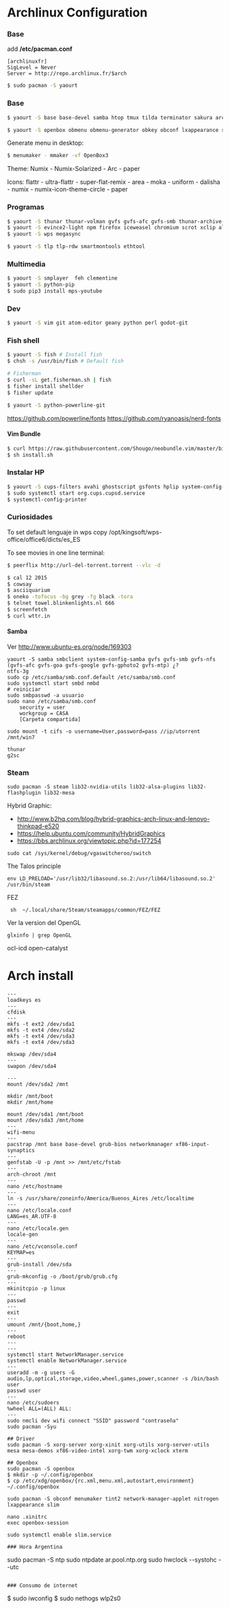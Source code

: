 # Archlinux Configuration

### Base

add **/etc/pacman.conf**
```
[archlinuxfr]
SigLevel = Never
Server = http://repo.archlinux.fr/$arch
```

```bash
$ sudo pacman -S yaourt
```

### Base
```bash
$ yaourt -S base base-devel samba htop tmux tilda terminator sakura archey3 wget nethogs jre8-openjdk mlocate xdiskusage iptraf lxrandr xorg-xkill linux-headers mesa-demos lib32-mesa-demos
```

```bash
$ yaourt -S openbox obmenu obmenu-generator obkey obconf lxappearance slim slim-themes xorg-xev menumaker nitrogen tint2  gsimplecal pnmixer volumeicon pavucontrol reflector xscreensaver gmrun plank galculator clipit hardinfo catfish
```

Generate menu in desktop:
```bash
$ menumaker - mmaker -vf OpenBox3
```

Theme: Numix - Numix-Solarized - Arc - paper

Icons: flattr - ultra-flattr - super-flat-remix - area - moka - uniform - dalisha - numix - numix-icon-theme-circle - paper

### Programas
```bash
$ yaourt -S thunar thunar-volman gvfs gvfs-afc gvfs-smb thunar-archive-plugin xarchiver unrar unzip zip reactor
$ yaourt -S evince2-light npm firefox iceweasel chromium scrot xclip alsa-utils alsa-ogg flashplugin transmission-gtk mirage
$ yaourt -S wps megasync 

```

```bash
$ yaourt -S tlp tlp-rdw smartmontools ethtool
```

### Multimedia
```bash
$ yaourt -S smplayer  feh clementine
$ yaourt -S python-pip
$ sudo pip3 install mps-youtube
```

### Dev
```bash
$ yaourt -S vim git atom-editor geany python perl godot-git
```

### Fish shell
```bash
$ yaourt -S fish # Install fish
$ chsh -s /usr/bin/fish # Default fish

# Fisherman
$ curl -sL get.fisherman.sh | fish
$ fisher install shellder
$ fisher update

$ yaourt -S python-powerline-git
```

https://github.com/powerline/fonts
https://github.com/ryanoasis/nerd-fonts

#### Vim Bundle
```bash
$ curl https://raw.githubusercontent.com/Shougo/neobundle.vim/master/bin/install.sh > install.sh
$ sh install.sh
```

### Instalar HP
```bash
$ yaourt -S cups-filters avahi ghostscript gsfonts hplip system-config-printer
$ sudo systemctl start org.cups.cupsd.service
$ systemctl-config-printer
```

### Curiosidades
To set default lenguaje in wps copy /opt/kingsoft/wps-office/office6/dicts/es_ES

To see movies in one line terminal:
```bash
$ peerflix http://url-del-torrent.torrent --vlc -d
```
```bash
$ cal 12 2015
$ cowsay
$ asciiquarium
$ oneko -tofocus -bg grey -fg black -tora
$ telnet towel.blinkenlights.nl 666
$ screenfetch
$ curl wttr.in
```

#### Samba

Ver http://www.ubuntu-es.org/node/169303

```
yaourt -S samba smbclient system-config-samba gvfs gvfs-smb gvfs-nfs  (gvfs-afc gvfs-goa gvfs-google gvfs-gphoto2 gvfs-mtp) ¿?
ntfs-3g 
sudo cp /etc/samba/smb.conf.default /etc/samba/smb.conf
sudo systemctl start smbd nmbd
# reiniciar
sudo smbpasswd -a usuario
sudo nano /etc/samba/smb.conf
    security = user
    workgroup = CASA
    [Carpeta compartida]
```

```
sudo mount -t cifs -o username=User,password=pass //ip/utorrent /mnt/win7
```

```
thunar
g2sc
```

### Steam

```
sudo pacman -S steam lib32-nvidia-utils lib32-alsa-plugins lib32-flashplugin lib32-mesa
```

Hybrid Graphic:
+ http://www.b2hq.com/blog/hybrid-graphics-arch-linux-and-lenovo-thinkpad-e520
+ https://help.ubuntu.com/community/HybridGraphics
+ https://bbs.archlinux.org/viewtopic.php?id=177254
```
sudo cat /sys/kernel/debug/vgaswitcheroo/switch
```

The Talos principle
```
env LD_PRELOAD='/usr/lib32/libasound.so.2:/usr/lib64/libasound.so.2' /usr/bin/steam
```

FEZ
```
 sh  ~/.local/share/Steam/steamapps/common/FEZ/FEZ
```

Ver la version del OpenGL
```
glxinfo | grep OpenGL
```


ocl-icd open-catalyst



# Arch install

```
---
loadkeys es
---
cfdisk
---
mkfs -t ext2 /dev/sda1
mkfs -t ext4 /dev/sda2
mkfs -t ext4 /dev/sda3
mkfs -t ext4 /dev/sda3

mkswap /dev/sda4
---
swapon /dev/sda4

---
mount /dev/sda2 /mnt

mkdir /mnt/boot
mkdir /mnt/home

mount /dev/sda1 /mnt/boot
mount /dev/sda3 /mnt/home
---
wifi-menu
---
pacstrap /mnt base base-devel grub-bios networkmanager xf86-input-synaptics
---
genfstab -U -p /mnt >> /mnt/etc/fstab
---
arch-chroot /mnt
---
nano /etc/hostname
---
ln -s /usr/share/zoneinfo/America/Buenos_Aires /etc/localtime
---
nano /etc/locale.conf
LANG=es_AR.UTF-8
---
nano /etc/locale.gen
locale-gen
---
nano /etc/vconsole.conf
KEYMAP=es
---
grub-install /dev/sda
---
grub-mkconfig -o /boot/grub/grub.cfg
---
mkinitcpio -p linux
---
passwd
---
exit
---
umount /mnt/{boot,home,}
---
reboot
---
---
systemctl start NetworkManager.service
systemctl enable NetworkManager.service
---
useradd -m -g users -G audio,lp,optical,storage,video,wheel,games,power,scanner -s /bin/bash user
passwd user
---
nano /etc/sudoers
%wheel ALL=(ALL) ALL:
---
sudo nmcli dev wifi connect "SSID" password "contraseña"
sudo pacman -Syu

## Driver
sudo pacman -S xorg-server xorg-xinit xorg-utils xorg-server-utils mesa mesa-demos xf86-video-intel xorg-twm xorg-xclock xterm

## Openbox
sudo pacman -S openbox
$ mkdir -p ~/.config/openbox
$ cp /etc/xdg/openbox/{rc.xml,menu.xml,autostart,environment} ~/.config/openbox

sudo pacman -S obconf menumaker tint2 network-manager-applet nitrogen lxappearance slim

nano .xinitrc
exec openbox-session

sudo systemctl enable slim.service

### Hora Argentina
```
sudo pacman -S ntp
sudo ntpdate ar.pool.ntp.org
sudo hwclock --systohc --utc
```

### Consumo de internet
```
$ sudo iwconfig
$ sudo nethogs wlp2s0
```

